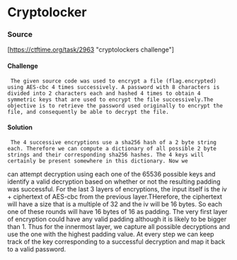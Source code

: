 # Cryptolocker

### Source 
[https://ctftime.org/task/2963 "cryptolockers challenge"]

#### Challenge
     The given source code was used to encrypt a file (flag.encrypted) using AES-cbc 4 times successively. A password with 8 characters is divided into 2 characters each and hashed 4 times to obtain 4 symmetric keys that are used to encrypt the file successively.The objective is to retrieve the password used originally to encrypt the file, and consequently be able to decrypt the file.


#### Solution
     The 4 successive encryptions use a sha256 hash of a 2 byte string each. Therefore we can compute a dictionary of all possible 2 byte strings and their corresponding sha256 hashes. The 4 keys will certainly be present somewhere in this dictionary. Now we 
can attempt decryption using each one of the 65536 possible keys and identify a valid decryption based on whether or not the resulting padding was successful. For the last 3 layers of encryptions, the input itself is the iv + ciphertext of AES-cbc from the previous layer.THerefore, the ciphertext will have a size that is a multiple of 32 and the iv will be 16 bytes. So each one of these rounds will have 16 bytes of 16 as padding. The very first layer of encryption could have any valid padding although it is likely to be bigger than 1.
Thus for the innermost layer, we capture all possible decryptions and use the one with the highest padding value. At every step we can keep track of the key corresponding to a successful decryption and map it back to a valid password.



